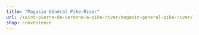 ```yaml
---
title: "Magasin Général Pike-River"
url: /saint-pierre-de-veronne-a-pike-river/magasin-general-pike-river/
shop: convenience
---
```

